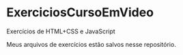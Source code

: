 # ExerciciosCursoEmVideo
 Exercícios de HTML+CSS e JavaScript

 Meus arquivos de exercícios estão salvos nesse repositório.
